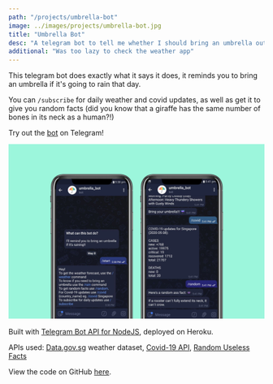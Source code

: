 ```yaml
---
path: "/projects/umbrella-bot"
image: ../images/projects/umbrella-bot.jpg
title: "Umbrella Bot"
desc: "A telegram bot to tell me whether I should bring an umbrella out"
additional: "Was too lazy to check the weather app"
---
```


This telegram bot does exactly what it says it does, it reminds you to bring an umbrella if it's going to rain that day.

You can `/subscribe` for daily weather and covid updates, as well as get it to give you random facts (did you know that a giraffe has the same number of bones in its neck as a human?!) 

Try out the [bot](https://telegram.me/umbrella_test_bot) on Telegram!

![covid-updates and random facts](../images/projects/umbrella-bot-2.jpg)

Built with [Telegram Bot API for NodeJS](https://github.com/yagop/node-telegram-bot-api), deployed on Heroku. 

APIs used: [Data.gov.sg](https://data.gov.sg/dataset/weather-forecast) weather dataset, [Covid-19 API](https://rapidapi.com/api-sports/api/covid-193), [Random Useless Facts](https://uselessfacts.jsph.pl/)

View the code on GitHub [here](https://github.com/ashlylau/umbrella-bot).